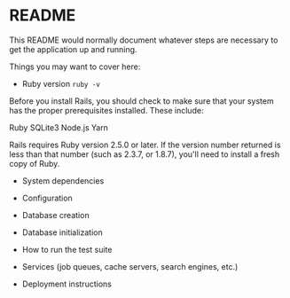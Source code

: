 # README

This README would normally document whatever steps are necessary to get the
application up and running.

Things you may want to cover here:
* Ruby version
```ruby -v```

Before you install Rails, you should check to make sure that your system has the proper prerequisites installed. These include:

Ruby
SQLite3
Node.js
Yarn

Rails requires Ruby version 2.5.0 or later. If the version number returned is less than that number (such as 2.3.7, or 1.8.7), you'll need to install a fresh copy of Ruby.

* System dependencies

* Configuration

* Database creation

* Database initialization

* How to run the test suite

* Services (job queues, cache servers, search engines, etc.)

* Deployment instructions


